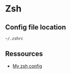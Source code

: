 # Zsh

## Config file location

`~/.zshrc`

## Ressources

- [My zsh config](../assets/zsh/custom_config.zsh)
